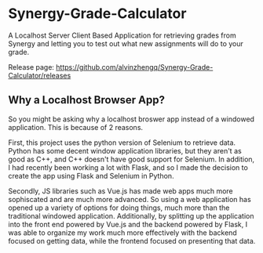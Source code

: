 # Synergy-Grade-Calculator
A Localhost Server Client Based Application for retrieving grades from Synergy and letting you to test out what new assignments will do to your grade.

Release page: https://github.com/alvinzhengq/Synergy-Grade-Calculator/releases

## Why a Localhost Browser App?
So you might be asking why a localhost broswer app instead of a windowed application. This is because of 2 reasons.

First, this project uses the python version of Selenium to retrieve data. Python has some decent window application libraries, but they aren't as good as C++, and C++ doesn't have good support for Selenium. In addition, I had recently been working a lot with Flask, and so I made the decision to create the app using Flask and Selenium in Python.

Secondly, JS libraries such as Vue.js has made web apps much more sophiscated and are much more advanced. So using a web application has opened up a variety of options for doing things, much more than the traditional windowed application. Additionally, by splitting up the application into the front end powered by Vue.js and the backend powered by Flask, I was able to organize my work much more effectively with the backend focused on getting data, while the frontend focused on presenting that data.
